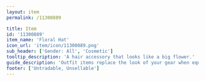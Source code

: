 ```yaml
---
layout: item
permalink: /11300889

title: Item
id: '11300889'
item_name: 'Floral Hat'
icon_url: 'item/icon/11300889.png'
sub_header: ['Gender: All', 'Cosmetic']
tooltip_description: 'A hair accessory that looks like a big flower.'
guide_description: 'Outfit items replace the look of your gear when equipped.'
footer: ['Untradable, Unsellable']
---
```


